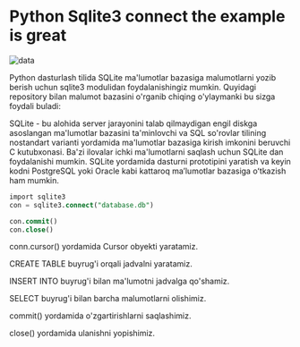 # Python Sqlite3 connect the example is great

![data](https://github.com/themusharraf/PySqlite3-Lesson/assets/122869450/70c53cf1-6d05-4ebf-924c-bbf9ffa7298c)

Python dasturlash tilida SQLite ma'lumotlar bazasiga malumotlarni yozib berish uchun sqlite3 modulidan foydalanishingiz mumkin.
Quyidagi repository bilan malumot bazasini o'rganib chiqing o'ylaymanki bu sizga foydali buladi:


SQLite - bu alohida server jarayonini talab qilmaydigan engil diskga asoslangan ma'lumotlar bazasini 
ta'minlovchi va SQL so'rovlar tilining nostandart varianti yordamida ma'lumotlar bazasiga kirish 
imkonini beruvchi C kutubxonasi. Ba'zi ilovalar ichki ma'lumotlarni saqlash uchun SQLite dan foydalanishi mumkin.
SQLite yordamida dasturni prototipini yaratish va keyin kodni PostgreSQL yoki Oracle kabi kattaroq maʼlumotlar bazasiga oʻtkazish ham mumkin.

```sql
import sqlite3
con = sqlite3.connect("database.db")

con.commit()
con.close()
```

conn.cursor() yordamida Cursor obyekti yaratamiz.

CREATE TABLE buyrug'i orqali jadvalni yaratamiz.

INSERT INTO buyrug'i bilan ma'lumotni jadvalga qo'shamiz.

SELECT buyrug'i bilan barcha malumotlarni olishimiz.

commit() yordamida o'zgartirishlarni saqlashimiz.

close() yordamida ulanishni yopishimiz.
